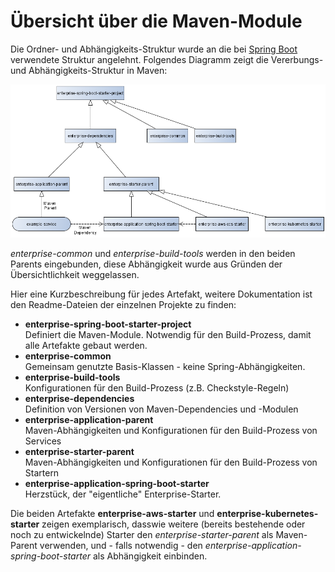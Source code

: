 # Übersicht über die Maven-Module
Die Ordner- und Abhängigkeits-Struktur wurde an die bei [Spring Boot](https://github.com/spring-projects/spring-boot) verwendete Struktur angelehnt. Folgendes Diagramm zeigt die Vererbungs- und Abhängigkeits-Struktur in Maven:

![Maven-Struktur](./docs/maven-structure.png)

_enterprise-common_ und _enterprise-build-tools_ werden in den beiden Parents eingebunden, diese Abhängigkeit wurde aus Gründen der Übersichtlichkeit weggelassen.

Hier eine Kurzbeschreibung für jedes Artefakt, weitere Dokumentation ist den Readme-Dateien der einzelnen Projekte zu finden:
- __enterprise-spring-boot-starter-project__ <br>
Definiert die Maven-Module. Notwendig für den Build-Prozess, damit alle Artefakte gebaut werden.
- __enterprise-common__ <br>
Gemeinsam genutzte Basis-Klassen - keine Spring-Abhängigkeiten.
- __enterprise-build-tools__ <br>
Konfigurationen für den Build-Prozess (z.B. Checkstyle-Regeln)
- __enterprise-dependencies__ <br>
Definition von Versionen von Maven-Dependencies und -Modulen
- __enterprise-application-parent__ <br>
Maven-Abhängigkeiten und Konfigurationen für den Build-Prozess von Services 
- __enterprise-starter-parent__ <br>
Maven-Abhängigkeiten und Konfigurationen für den Build-Prozess von Startern
- __enterprise-application-spring-boot-starter__ <br>
Herzstück, der "eigentliche" Enterprise-Starter. 

Die beiden Artefakte __enterprise-aws-starter__ und __enterprise-kubernetes-starter__ zeigen exemplarisch, dasswie weitere (bereits bestehende oder noch zu entwickelnde) Starter den _enterprise-starter-parent_ als Maven-Parent verwenden, und - falls notwendig - den _enterprise-application-spring-boot-starter_ als Abhängigkeit einbinden.

